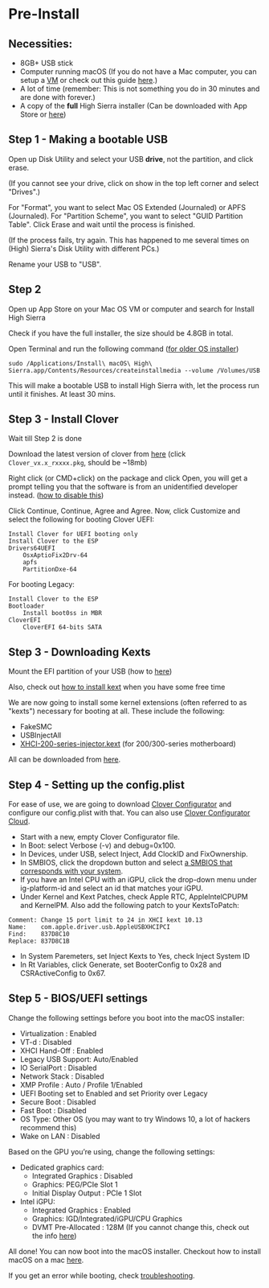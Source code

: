 # Pre-Install

## Necessities:
* 8GB+ USB stick
* Computer running macOS (If you do not have a Mac computer, you can setup a [VM](https://techsviewer.com/install-macos-high-sierra-vmware-windows/) or check out this guide [here](https://github.com/camielverdult/Ramblings-of-a-hackintosher-High-Sierra/blob/master/InternetInstall.md#install-macosx-directly-from-the-internet).)
* A lot of time (remember: This is not something you do in 30 minutes and are done with forever.)
* A copy of the **full** High Sierra installer (Can be downloaded with App Store or [here](https://docs.google.com/spreadsheets/d/1WQ87XQKgJVPPub_CbjoHsUscgyxrGg3DWzZz7Nnf_RU/edit#gid=90089690))

## Step 1 - Making a bootable USB
Open up Disk Utility and select your USB **drive**, not the partition, and click erase. 

(If you cannot see your drive, click on show in the top left corner and select "Drives".)

For "Format", you want to select Mac OS Extended (Journaled) or APFS (Journaled). For "Partition Scheme", you want to select "GUID Partition Table". Click Erase and wait until the process is finished. 

(If the process fails, try again. This has happened to me several times on (High) Sierra's Disk Utility with different PCs.)

Rename your USB to "USB".

## Step 2
Open up App Store on your Mac OS VM or computer and search for Install High Sierra

Check if you have the full installer, the size should be 4.8GB in total.

Open Terminal and run the following command ([for older OS installer](https://support.apple.com/en-us/HT201372))

```
sudo /Applications/Install\ macOS\ High\ Sierra.app/Contents/Resources/createinstallmedia --volume /Volumes/USB
```

This will make a bootable USB to install High Sierra with, let the process run until it finishes. At least 30 mins.


## Step 3 - Install Clover
Wait till Step 2 is done

Download the latest version of clover from [here](https://github.com/Dids/clover-builder/releases/) (click `Clover_vx.x_rxxxx.pkg`, should be ~18mb)

Right click (or CMD+click) on the package and click Open, you will get a prompt telling you that the software is from an unidentified developer instead. ([how to disable this](http://osxdaily.com/2016/09/27/allow-apps-from-anywhere-macos-gatekeeper/))

Click Continue, Continue, Agree and Agree. Now, click Customize and select the following for booting Clover UEFI:
```
Install Clover for UEFI booting only
Install Clover to the ESP
Drivers64UEFI
    OsxAptioFix2Drv-64
    apfs
    PartitionDxe-64
```

For booting Legacy:
```
Install Clover to the ESP
Bootloader
    Install boot0ss in MBR
CloverEFI
    CloverEFI 64-bits SATA
```

## Step 3 - Downloading Kexts
Mount the EFI partition of your USB (how to [here](Tips.md#how-to-mount-efi))

Also, check out [how to install kext](Tips.md#how-to-install-kexts) when you have some free time

We are now going to install some kernel extensions (often referred to as "kexts") necessary for booting at all. These include the following:
* FakeSMC
* USBInjectAll
* [XHCI-200-series-injector.kext](https://cdn.discordapp.com/attachments/251043252046659586/363747073763442691/XHCI-200-series-injector.kext.zip) (for 200/300-series motherboard)

All can be downloaded from [here](http://docs.google.com/spreadsheets/d/1WQ87XQKgJVPPub_CbjoHsUscgyxrGg3DWzZz7Nnf_RU/).

## Step 4 - Setting up the config.plist
For ease of use, we are going to download [Clover Configurator](mackie100projects.altervista.org/download-clover-configurator/) and configure our config.plist with that. You can also use [Clover Configurator Cloud](http://cloudclovereditor.altervista.org/cce/index.php). 

* Start with a new, empty Clover Configurator file.
* In Boot: select Verbose (-v) and debug=0x100.
* In Devices, under USB, select Inject, Add ClockID and FixOwnership. 
* In SMBIOS, click the dropdown button and select [a SMBIOS that corresponds with your system](Tips.md#choosing-a-smbios).
* If you have an Intel CPU with an iGPU, click the drop-down menu under ig-platform-id and select an id that matches your iGPU.
* Under Kernel and Kext Patches, check Apple RTC, AppleIntelCPUPM and KernelPM. Also add the following patch to your KextsToPatch:
```
Comment: Change 15 port limit to 24 in XHCI kext 10.13
Name:    com.apple.driver.usb.AppleUSBXHCIPCI
Find:    837D8C10
Replace: 837D8C1B
```
* In System Paremeters, set Inject Kexts to Yes, check Inject System ID
* In Rt Variables, click Generate, set BooterConfig to 0x28 and CSRActiveConfig to 0x67.

## Step 5 - BIOS/UEFI settings

Change the following settings before you boot into the macOS installer:

* Virtualization : Enabled
* VT-d : Disabled
* XHCI Hand-Off : Enabled
* Legacy USB Support: Auto/Enabled
* IO SerialPort : Disabled
* Network Stack : Disabled
* XMP Profile :  Auto / Profile 1/Enabled
* UEFI Booting set to Enabled and set Priority over Legacy
* Secure Boot : Disabled
* Fast Boot : Disabled
* OS Type: Other OS (you may want to try Windows 10, a lot of hackers recommend this)
* Wake on LAN : Disabled

Based on the GPU you’re using, change the following settings:
- Dedicated graphics card:
  - Integrated Graphics : Disabled 
  - Graphics: PEG/PCIe Slot 1
  - Initial Display Output : PCIe 1 Slot
- Intel iGPU:
  - Integrated Graphics : Enabled
  - Graphics: IGD/Integrated/iGPU/CPU Graphics
  - DVMT Pre-Allocated : 128M (If you cannot change this, check out the info [here](Tips.md#intelgraphicsdvmtfixup))

All done! You can now boot into the macOS installer.
Checkout how to install macOS on a mac [here](https://support.apple.com/en-us/HT204904).

If you get an error while booting, check [troubleshooting](Trobleshooting.md).
